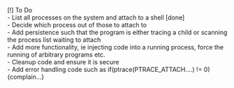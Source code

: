 [!] To Do  
        - List all processes on the system and attach to a shell [done]  
        - Decide which process out of those to attach to  
        - Add persistence such that the program is either tracing a child or scanning the process list waiting to attach  
        - Add more functionality, ie injecting code into a running process, force the running of   arbitrary programs etc.  
        - Cleanup code and ensure it is secure  
	- Add error handling code such as if(ptrace(PTRACE_ATTACH....) != 0) {complain...}  


